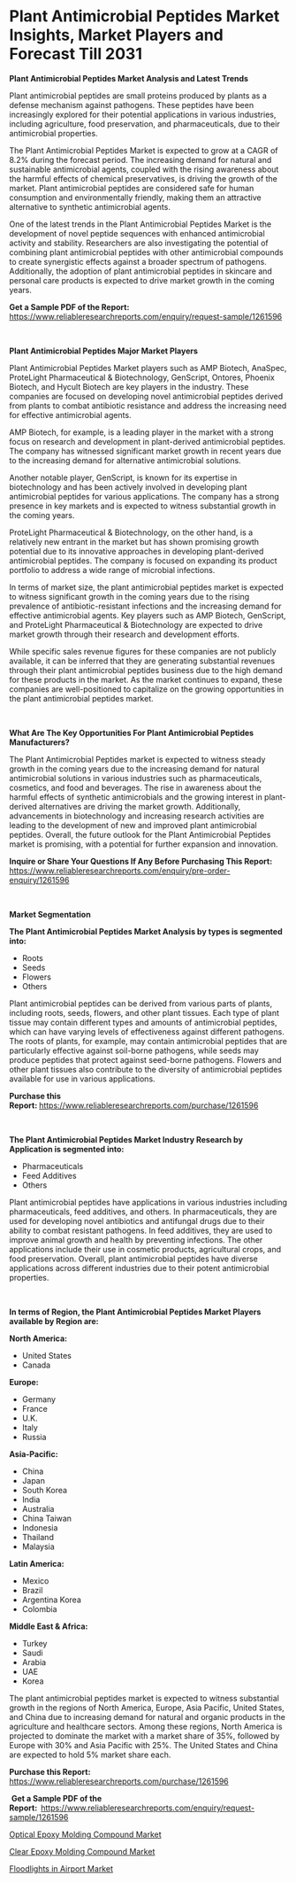 <p><h1>Plant Antimicrobial Peptides Market Insights, Market Players and Forecast Till 2031</h1></p><p><strong>Plant Antimicrobial Peptides Market Analysis and Latest Trends</strong></p>
<p><p>Plant antimicrobial peptides are small proteins produced by plants as a defense mechanism against pathogens. These peptides have been increasingly explored for their potential applications in various industries, including agriculture, food preservation, and pharmaceuticals, due to their antimicrobial properties.</p><p>The Plant Antimicrobial Peptides Market is expected to grow at a CAGR of 8.2% during the forecast period. The increasing demand for natural and sustainable antimicrobial agents, coupled with the rising awareness about the harmful effects of chemical preservatives, is driving the growth of the market. Plant antimicrobial peptides are considered safe for human consumption and environmentally friendly, making them an attractive alternative to synthetic antimicrobial agents.</p><p>One of the latest trends in the Plant Antimicrobial Peptides Market is the development of novel peptide sequences with enhanced antimicrobial activity and stability. Researchers are also investigating the potential of combining plant antimicrobial peptides with other antimicrobial compounds to create synergistic effects against a broader spectrum of pathogens. Additionally, the adoption of plant antimicrobial peptides in skincare and personal care products is expected to drive market growth in the coming years.</p></p>
<p><strong>Get a Sample PDF of the Report:&nbsp;</strong> <a href="https://www.reliableresearchreports.com/enquiry/request-sample/1261596">https://www.reliableresearchreports.com/enquiry/request-sample/1261596</a></p>
<p>&nbsp;</p>
<p><strong>Plant Antimicrobial Peptides Major Market Players</strong></p>
<p><p>Plant Antimicrobial Peptides Market players such as AMP Biotech, AnaSpec, ProteLight Pharmaceutical & Biotechnology, GenScript, Ontores, Phoenix Biotech, and Hycult Biotech are key players in the industry. These companies are focused on developing novel antimicrobial peptides derived from plants to combat antibiotic resistance and address the increasing need for effective antimicrobial agents.</p><p>AMP Biotech, for example, is a leading player in the market with a strong focus on research and development in plant-derived antimicrobial peptides. The company has witnessed significant market growth in recent years due to the increasing demand for alternative antimicrobial solutions.</p><p>Another notable player, GenScript, is known for its expertise in biotechnology and has been actively involved in developing plant antimicrobial peptides for various applications. The company has a strong presence in key markets and is expected to witness substantial growth in the coming years.</p><p>ProteLight Pharmaceutical & Biotechnology, on the other hand, is a relatively new entrant in the market but has shown promising growth potential due to its innovative approaches in developing plant-derived antimicrobial peptides. The company is focused on expanding its product portfolio to address a wide range of microbial infections.</p><p>In terms of market size, the plant antimicrobial peptides market is expected to witness significant growth in the coming years due to the rising prevalence of antibiotic-resistant infections and the increasing demand for effective antimicrobial agents. Key players such as AMP Biotech, GenScript, and ProteLight Pharmaceutical & Biotechnology are expected to drive market growth through their research and development efforts.</p><p>While specific sales revenue figures for these companies are not publicly available, it can be inferred that they are generating substantial revenues through their plant antimicrobial peptides business due to the high demand for these products in the market. As the market continues to expand, these companies are well-positioned to capitalize on the growing opportunities in the plant antimicrobial peptides market.</p></p>
<p>&nbsp;</p>
<p><strong>What Are The Key Opportunities For Plant Antimicrobial Peptides Manufacturers?</strong></p>
<p><p>The Plant Antimicrobial Peptides market is expected to witness steady growth in the coming years due to the increasing demand for natural antimicrobial solutions in various industries such as pharmaceuticals, cosmetics, and food and beverages. The rise in awareness about the harmful effects of synthetic antimicrobials and the growing interest in plant-derived alternatives are driving the market growth. Additionally, advancements in biotechnology and increasing research activities are leading to the development of new and improved plant antimicrobial peptides. Overall, the future outlook for the Plant Antimicrobial Peptides market is promising, with a potential for further expansion and innovation.</p></p>
<p><strong>Inquire or Share Your Questions If Any Before Purchasing This Report:</strong> <a href="https://www.reliableresearchreports.com/enquiry/pre-order-enquiry/1261596">https://www.reliableresearchreports.com/enquiry/pre-order-enquiry/1261596</a></p>
<p>&nbsp;</p>
<p><strong>Market Segmentation</strong></p>
<p><strong>The Plant Antimicrobial Peptides Market Analysis by types is segmented into:</strong></p>
<p><ul><li>Roots</li><li>Seeds</li><li>Flowers</li><li>Others</li></ul></p>
<p><p>Plant antimicrobial peptides can be derived from various parts of plants, including roots, seeds, flowers, and other plant tissues. Each type of plant tissue may contain different types and amounts of antimicrobial peptides, which can have varying levels of effectiveness against different pathogens. The roots of plants, for example, may contain antimicrobial peptides that are particularly effective against soil-borne pathogens, while seeds may produce peptides that protect against seed-borne pathogens. Flowers and other plant tissues also contribute to the diversity of antimicrobial peptides available for use in various applications.</p></p>
<p><strong>Purchase this Report:&nbsp;</strong><a href="https://www.reliableresearchreports.com/purchase/1261596">https://www.reliableresearchreports.com/purchase/1261596</a></p>
<p>&nbsp;</p>
<p><strong>The Plant Antimicrobial Peptides Market Industry Research by Application is segmented into:</strong></p>
<p><ul><li>Pharmaceuticals</li><li>Feed Additives</li><li>Others</li></ul></p>
<p><p>Plant antimicrobial peptides have applications in various industries including pharmaceuticals, feed additives, and others. In pharmaceuticals, they are used for developing novel antibiotics and antifungal drugs due to their ability to combat resistant pathogens. In feed additives, they are used to improve animal growth and health by preventing infections. The other applications include their use in cosmetic products, agricultural crops, and food preservation. Overall, plant antimicrobial peptides have diverse applications across different industries due to their potent antimicrobial properties.</p></p>
<p>&nbsp;</p>
<p><strong>In terms of Region, the Plant Antimicrobial Peptides Market Players available by Region are:</strong></p>
<p>
    <p> <strong> North America: </strong>
        <ul>
            <li>United States</li>
            <li>Canada</li>
        </ul>
        </p> 
    <p> <strong> Europe: </strong>
        <ul>
            <li>Germany</li>
            <li>France</li>
            <li>U.K.</li>
            <li>Italy</li>
            <li>Russia</li>
        </ul>
        </p> 
    <p> <strong> Asia-Pacific: </strong>
        <ul>
            <li>China</li>
            <li>Japan</li>
            <li>South Korea</li>
            <li>India</li>
            <li>Australia</li>
            <li>China Taiwan</li>
            <li>Indonesia</li>
            <li>Thailand</li>
            <li>Malaysia</li>
        </ul>
        </p> 
    <p> <strong> Latin America: </strong>
        <ul>
            <li>Mexico</li>
            <li>Brazil</li>
            <li>Argentina Korea</li>
            <li>Colombia</li>
        </ul>
        </p> 
    <p> <strong> Middle East & Africa: </strong>
        <ul>
            <li>Turkey</li>
            <li>Saudi</li>
            <li>Arabia</li>
            <li>UAE</li>
            <li>Korea</li>
        </ul>
    </p>
    </p>
<p><p>The plant antimicrobial peptides market is expected to witness substantial growth in the regions of North America, Europe, Asia Pacific, United States, and China due to increasing demand for natural and organic products in the agriculture and healthcare sectors. Among these regions, North America is projected to dominate the market with a market share of 35%, followed by Europe with 30% and Asia Pacific with 25%. The United States and China are expected to hold 5% market share each.</p></p>
<p><strong>Purchase this Report: </strong><a href="https://www.reliableresearchreports.com/purchase/1261596">https://www.reliableresearchreports.com/purchase/1261596</a></p>
<p>&nbsp;<strong>Get a Sample PDF of the Report:&nbsp;&nbsp;</strong><a href="https://www.reliableresearchreports.com/enquiry/request-sample/1261596">https://www.reliableresearchreports.com/enquiry/request-sample/1261596</a></p>
<p><strong></strong></p>
<p><p><a href="https://view.publitas.com/reportprime-1/optical-epoxy-molding-compound-market-size-market-share-and-global-market-analysis-report-2023-2030/">Optical Epoxy Molding Compound Market</a></p><p><a href="https://view.publitas.com/reportprime-1/clear-epoxy-molding-compound-market-a-comprehensive-report-of-its-market-share-growth-trends-2023-2030/">Clear Epoxy Molding Compound Market</a></p><p><a href="https://view.publitas.com/reportprime-1/floodlights-in-airport-market-size-and-examines-its-market-scope-with-a-primary-focus-on-growth-opportunities-and-forecasted-trends-spanning-from-2023-to-2030/">Floodlights in Airport Market</a></p></p>